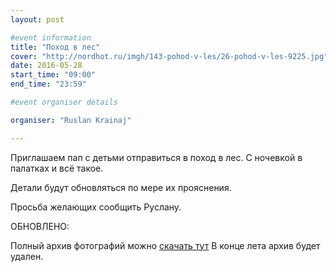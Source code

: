 ```yaml
---
layout: post

#event information
title: "Поход в лес"
cover: "http://nordhot.ru/imgh/143-pohod-v-les/26-pohod-v-les-9225.jpg"
date: 2016-05-28
start_time: "09:00"
end_time: "23:59"

#event organiser details

organiser: "Ruslan Krainaj"

---
```


Приглашаем пап с детьми отправиться в поход в лес. С ночевкой в палатках и всё такое. 

Детали будут обновляться по мере их прояснения. 

Просьба желающих сообщить Руслану. 

ОБНОВЛЕНО:

Полный архив фотографий можно <a href="https://dl.dropboxusercontent.com/u/2215204/fathersclub.lv/2016.05.28-photos-wood-hike.zip">скачать тут</a> В конце лета архив будет удален. 
